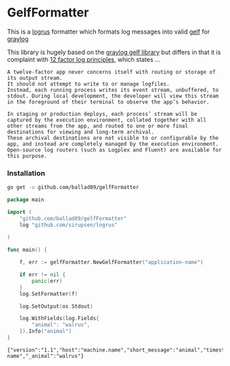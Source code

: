 # GelfFormatter

This is a [logrus](https://github.com/sirupsen/logrus) formatter which formats log messages into valid [gelf](http://docs.graylog.org/en/2.2/pages/gelf.html) for [graylog](https://www.graylog.org/)

This library is hugely based on the [graylog gelf library](https://github.com/Graylog2/go-gelf) but differs in that it is complaint with [12 factor log principles](https://12factor.net/logs), which states ... 

```text
A twelve-factor app never concerns itself with routing or storage of its output stream.
It should not attempt to write to or manage logfiles.
Instead, each running process writes its event stream, unbuffered, to stdout. During local development, the developer will view this stream in the foreground of their terminal to observe the app’s behavior.

In staging or production deploys, each process’ stream will be captured by the execution environment, collated together with all other streams from the app, and routed to one or more final destinations for viewing and long-term archival.
These archival destinations are not visible to or configurable by the app, and instead are completely managed by the execution environment.
Open-source log routers (such as Logplex and Fluent) are available for this purpose.
```

### Installation

```bash
go get -u github.com/ballad89/gelfFormatter
```

```go
package main

import (
    "github.com/ballad89/gelfFormatter"
    log "github.com/sirupsen/logrus"
    
)

func main() {

    f, err := gelfFormatter.NewGelfFormatter("application-name")

    if err != nil {
        panic(err)
    }
    log.SetFormatter(f)

    log.SetOutput(os.Stdout)

    log.WithFields(log.Fields{
        "animal": "walrus",
    }).Info("animal")
}
```


```text
{"version":"1.1","host":"machine.name","short_message":"animal","timestamp":1502245262,"level":6,"_facility":"application-name","_animal":"walrus"}
```

